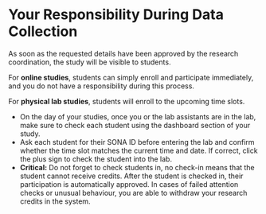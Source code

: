 
# Your Responsibility During Data Collection

As soon as the requested details have been approved by the research coordination, the study will be visible to students. 

For **online studies**, students can simply enroll and participate immediately, and you do not have a responsibility during this process.

For **physical lab studies**, students will enroll to the upcoming time slots. 

- On the day of your studies, once you or the lab assistants are in the lab, make sure to check each student using the dashboard section of your study. 
- Ask each student for their SONA ID before entering the lab and confirm whether the time slot matches the current time and date. If correct, click the plus sign to check the student into the lab.
- **Critical:** Do not forget to check students in, no check-in means that the student cannot receive credits. After the student is checked in, their participation is automatically approved. In cases of failed attention checks or unusual behaviour, you are able to withdraw your research credits in the system.

